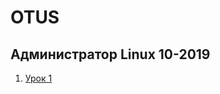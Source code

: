 # OTUS
## Администратор Linux 10-2019
001. [Урок 1](https://github.com/RomaK79/OTUS/tree/master/%D0%90%D0%B4%D0%BC%D0%B8%D0%BD%D0%B8%D1%81%D1%82%D1%80%D0%B0%D1%82%D0%BE%D1%80%20Linux102019/lesson1)

